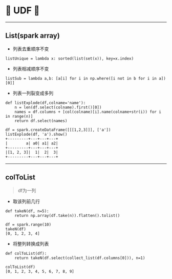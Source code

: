# :rocket: UDF :facepunch:
---

## List(spark array)
- 列表去重顺序不变
```
listUnique = lambda x: sorted(list(set(x)), key=x.index)
```
- 列表相减顺序不变
```
listSub = lambda a,b: [a[i] for i in np.where([i not in b for i in a])[0]]
```
- 列表一列裂变成多列
```
def listExplode(df,colname='name'):
    n = len(df.select(colname).first()[0])
    names = df.columns + [col(colname)[i].name(colname+str(i)) for i in range(n)]
    return df.select(names)
    
df = spark.createDataFrame([[[1,2,3]]], ['a'])
listExplode(df, 'a').show()
+---------+---+---+---+
|        a| a0| a1| a2|
+---------+---+---+---+
|[1, 2, 3]|  1|  2|  3|
+---------+---+---+---+
```
---
## colToList
> df为一列
- 取该列前几行
```
def takeN(df, n=5):
    return np.array(df.take(n)).flatten().tolist()

df = spark.range(10)
takeN(df)
[0, 1, 2, 3, 4]
```
- 将整列转换成列表
```
def colToList(df):
    return takeN(df.select(collect_list(df.columns[0])), n=1)

colToList(df)
[0, 1, 2, 3, 4, 5, 6, 7, 8, 9]
```
